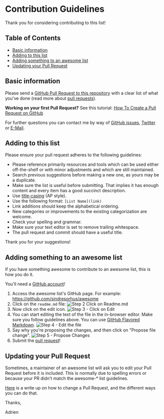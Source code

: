# Contribution Guidelines

Thank you for considering contributing to this list!


## Table of Contents

- [Basic information](#basic-information)
- [Adding to this list](#adding-to-this-list)
- [Adding something to an awesome list](#adding-something-to-an-awesome-list)
- [Updating your Pull Request](#updating-your-pull-request)


## Basic information

Please send a [GitHub Pull Request to this repository](https://github.com/adbar/German-NLP/pull/new/master) with a clear list of what you've done (read more about [pull requests](http://help.github.com/pull-requests/)).

**Working on your first Pull Request?** See this tutorial: [How To Create a Pull Request on GitHub](https://www.digitalocean.com/community/tutorials/how-to-create-a-pull-request-on-github)

For further questions you can contact me by way of [GitHub issues](https://github.com/adbar/German-NLP/issues), [Twitter](https://twitter.com/adbarbaresi) or [E-Mail](http://adrien.barbaresi.eu/contact.html).


## Adding to this list

Please ensure your pull request adheres to the following guidelines:

- Please reference primarily resources and tools which can be used either off-the-shelf or with minor adjustments and which are still maintained.
- Search previous suggestions before making a new one, as yours may be a duplicate.
- Make sure the list is useful before submitting. That implies it has enough content and every item has a good succinct description.
- Use [title-casing](http://titlecase.com) (AP style).
- Use the following format: `[List Name](link)`
- Link additions should keep the alphabetical ordering.
- New categories or improvements to the existing categorization are welcome.
- Check your spelling and grammar.
- Make sure your text editor is set to remove trailing whitespace.
- The pull request and commit should have a useful title.

Thank you for your suggestions!


## Adding something to an awesome list

If you have something awesome to contribute to an awesome list, this is how you do it.

You'll need a [GitHub account](https://github.com/join)!

1. Access the awesome list's GitHub page. For example: https://github.com/sindresorhus/awesome
2. Click on the `readme.md` file: ![Step 2 Click on Readme.md](https://cloud.githubusercontent.com/assets/170270/9402920/53a7e3ea-480c-11e5-9d81-aecf64be55eb.png)
3. Now click on the edit icon. ![Step 3 - Click on Edit](https://cloud.githubusercontent.com/assets/170270/9402927/6506af22-480c-11e5-8c18-7ea823530099.png)
4. You can start editing the text of the file in the in-browser editor. Make sure you follow guidelines above. You can use [GitHub Flavored Markdown](https://help.github.com/articles/github-flavored-markdown/). ![Step 4 - Edit the file](https://cloud.githubusercontent.com/assets/170270/9402932/7301c3a0-480c-11e5-81f5-7e343b71674f.png)
5. Say why you're proposing the changes, and then click on "Propose file change". ![Step 5 - Propose Changes](https://cloud.githubusercontent.com/assets/170270/9402937/7dd0652a-480c-11e5-9138-bd14244593d5.png)
6. Submit the [pull request](https://help.github.com/articles/using-pull-requests/)!

## Updating your Pull Request

Sometimes, a maintainer of an awesome list will ask you to edit your Pull Request before it is included. This is normally due to spelling errors or because your PR didn't match the awesome-* list guidelines.

[Here](https://github.com/RichardLitt/knowledge/blob/master/github/amending-a-commit-guide.md) is a write up on how to change a Pull Request, and the different ways you can do that.


Thanks,

Adrien